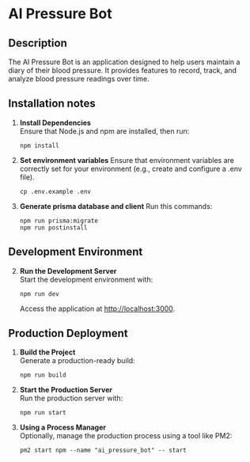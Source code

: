 # AI Pressure Bot

## Description
The AI Pressure Bot is an application designed to help users maintain a diary of their blood pressure. It provides features to record, track, and analyze blood pressure readings over time.

## Installation notes
1. **Install Dependencies**  
   Ensure that Node.js and npm are installed, then run:
   ```
   npm install
   ```

2. **Set environment variables**
    Ensure that environment variables are correctly set for your environment (e.g., create and configure a .env file).
    ```
    cp .env.example .env
    ```

3. **Generate prisma database and client**
    Run this commands:
    ```
    npm run prisma:migrate
    npm run postinstall
    ```

## Development Environment

2. **Run the Development Server**  
   Start the development environment with:
   ```
   npm run dev
   ```
   Access the application at [http://localhost:3000](http://localhost:3000).

## Production Deployment
1. **Build the Project**  
   Generate a production-ready build:
   ```
   npm run build
   ```

2. **Start the Production Server**  
   Run the production server with:
   ```
   npm run start
   ```

3. **Using a Process Manager**  
   Optionally, manage the production process using a tool like PM2:
   ```
   pm2 start npm --name "ai_pressure_bot" -- start
   ```
